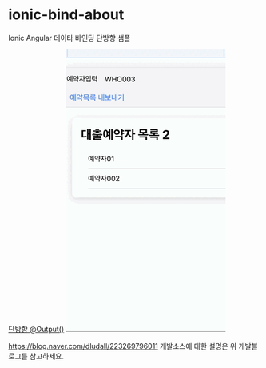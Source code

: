 # ionic-bind-about
Ionic Angular 데이타 바인딩
단방향 샘플


  [단방향 @Output()](./appbindsmp/ionic-output.gif)
  ![plot](/appbindsmp/ionic-output.gif)

 
 https://blog.naver.com/dludall/223269796011
 개발소스에 대한 설명은 위 개발블로그를 참고하세요.
  
